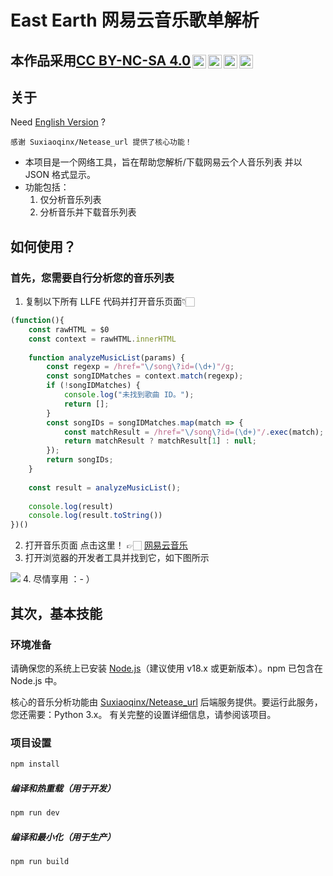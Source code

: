 # East Earth 网易云音乐歌单解析

## <p xmlns:cc="http://creativecommons.org/ns#" >本作品采用<a href="https://creativecommons.org/licenses/by-nc-sa/4.0/?ref=chooser-v1" target="_blank" rel="license noopener noreferrer" style="display:inline-block;">CC BY-NC-SA 4.0<img style="height:22px!important;margin-left:3px;vertical-align:text-bottom;" src="https://mirrors.creativecommons.org/presskit/icons/cc.svg?ref=chooser-v1" alt=""><img style="height:22px!important;margin-left:3px;vertical-align:text-bottom;" src="https://mirrors.creativecommons.org/presskit/icons/by.svg?ref=chooser-v1" alt=""><img style="height:22px!important;margin-left:3px;vertical-align:text-bottom;" src="https://mirrors.creativecommons.org/presskit/icons/nc.svg?ref=chooser-v1" alt=""><img style="height:22px!important;margin-left:3px;vertical-align:text-bottom;" src="https://mirrors.creativecommons.org/presskit/icons/sa.svg?ref=chooser-v1" alt=""></a></p>

## 关于 
Need [English Version](./teaching/README_en-US.md) ?

    感谢 Suxiaoqinx/Netease_url 提供了核心功能！

- 本项目是一个网络工具，旨在帮助您解析/下载网易云个人音乐列表
并以 JSON 格式显示。
- 功能包括：
    1. 仅分析音乐列表
    2. 分析音乐并下载音乐列表

## 如何使用？

### 首先，您需要自行分析您的音乐列表
1. 复制以下所有 LLFE 代码并打开音乐页面👇🏻

```javascript
(function(){
    const rawHTML = $0
    const context = rawHTML.innerHTML
    
    function analyzeMusicList(params) {
        const regexp = /href="\/song\?id=(\d+)"/g;
        const songIDMatches = context.match(regexp);
        if (!songIDMatches) {
            console.log("未找到歌曲 ID。");
            return [];
        }
        const songIDs = songIDMatches.map(match => {
            const matchResult = /href="\/song\?id=(\d+)"/.exec(match);
            return matchResult ? matchResult[1] : null;
        });
        return songIDs;
    }
    
    const result = analyzeMusicList();
    
    console.log(result)
    console.log(result.toString())
})()
```

2. 打开音乐页面
    点击这里！ 👉🏻 [网易云音乐](https://music.163.com/#/my/)
3. 打开浏览器的开发者工具并找到它，如下图所示
<img src="./teaching/web.JPG">
4. 尽情享用 ：- ）

## 其次，基本技能

### 环境准备

请确保您的系统上已安装 [Node.js](https://nodejs.org/)（建议使用 v18.x 或更新版本）。npm 已包含在 Node.js 中。

核心的音乐分析功能由 [Suxiaoqinx/Netease_url](https://github.com/Suxiaoqinx/Netease_url) 后端服务提供。要运行此服务，您还需要：Python 3.x。
有关完整的设置详细信息，请参阅该项目。



### 项目设置

```sh
npm install
```

##### 编译和热重载（用于开发）

```sh
npm run dev
```

##### 编译和最小化（用于生产）

```sh
npm run build